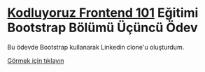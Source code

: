 # [Kodluyoruz Frontend 101](https://github.com/erdinckurt/kodluyoruz-frontend-101-egitimi) Eğitimi Bootstrap Bölümü Üçüncü Ödev

Bu ödevde Bootstrap kullanarak Linkedin clone'u oluşturdum.

[Görmek için tıklayın](https://erdinckurt.github.io/frontend-101-bootstrap-ucuncu-odev/)

